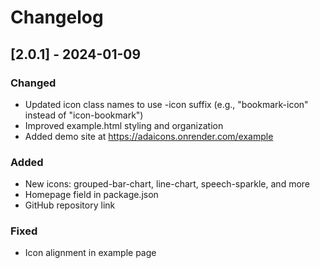 # Changelog

## [2.0.1] - 2024-01-09

### Changed
- Updated icon class names to use -icon suffix (e.g., "bookmark-icon" instead of "icon-bookmark")
- Improved example.html styling and organization
- Added demo site at https://adaicons.onrender.com/example

### Added
- New icons: grouped-bar-chart, line-chart, speech-sparkle, and more
- Homepage field in package.json
- GitHub repository link

### Fixed
- Icon alignment in example page